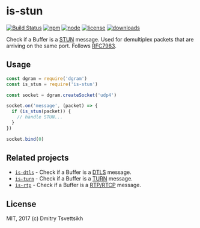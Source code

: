 # is-stun

[![Build Status](https://travis-ci.org/nodertc/is-stun.svg?branch=master)](https://travis-ci.org/nodertc/is-stun)
[![npm](https://img.shields.io/npm/v/is-stun.svg)](https://npmjs.org/package/is-stun)
[![node](https://img.shields.io/node/v/is-stun.svg)](https://npmjs.org/package/is-stun)
[![license](https://img.shields.io/npm/l/is-stun.svg)](https://npmjs.org/package/is-stun)
[![downloads](https://img.shields.io/npm/dm/is-stun.svg)](https://npmjs.org/package/is-stun)

Check if a Buffer is a [STUN](https://tools.ietf.org/html/rfc5389) message. Used for demultiplex packets that are arriving on the same port. Follows [RFC7983](https://tools.ietf.org/html/rfc7983#section-7).

## Usage

```js
const dgram = require('dgram')
const is_stun = require('is-stun')

const socket = dgram.createSocket('udp4')

socket.on('message', (packet) => {
  if (is_stun(packet)) {
    // handle STUN...
  }
})

socket.bind(0)
```

## Related projects

* [`is-dtls`](https://github.com/nodertc/is-dtls) - Check if a Buffer is a [DTLS](https://tools.ietf.org/html/rfc4347) message.
* [`is-turn`](https://github.com/nodertc/is-turn) - Check if a Buffer is a [TURN](https://tools.ietf.org/html/rfc5766) message.
* [`is-rtp`](https://github.com/nodertc/is-rtp) - Check if a Buffer is a [RTP/RTCP](https://tools.ietf.org/html/rfc3550) message.

## License

MIT, 2017 (c) Dmitry Tsvettsikh
